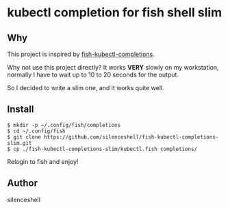 # kubectl completion for fish shell slim

## Why

This project is inspired by [fish-kubectl-completions](https://github.com/evanlucas/fish-kubectl-completions.git).

Why not use this project directly? It works **VERY** slowly on my workstation, normally I have to wait up to 10 to 20 seconds for the output.

So I decided to write a slim one, and it works quite well.

## Install

```fish
$ mkdir -p ~/.config/fish/completions
$ cd ~/.config/fish
$ git clone https://github.com/silenceshell/fish-kubectl-completions-slim.git
$ cp ./fish-kubectl-completions-slim/kubectl.fish completions/
```

Relogin to fish and enjoy!

## Author

silenceshell
